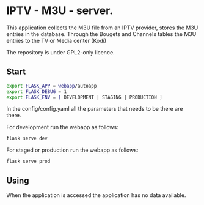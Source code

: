 # IPTV - M3U - server.
This application collects the M3U file from an IPTV provider, stores the M3U entries in the database.
Through the Bougets and Channels tables the M3U entries to the TV or Media center (Kodi)

The repository is under GPL2-only licence.

## Start

```bash
export FLASK_APP = webapp/autoapp
export FLASK_DEBUG = 1
export FLASK_ENV = [ DEVELOPMENT | STAGING | PRODUCTION ] 
```
In the config/config.yaml all the parameters that needs to be there are there.

For development run the webapp as follows:
```bash
flask serve dev
```

For staged or production run the webapp as follows:
```bash
flask serve prod 
```

## Using
When the application is accessed the application has no data available.  